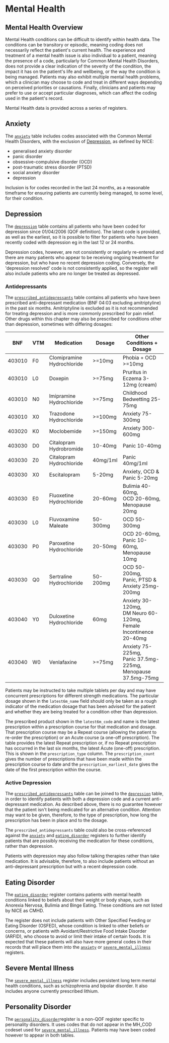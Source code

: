 # Mental Health
## Mental Health Overview
Mental Health conditions can be difficult to identify within health data. The conditions can be transitory or episodic, meaning coding does not necessarily reflect the patient's current health. The experience and treatment of a mental health issue is also individual to a patient, meaning the presence of a code, particularly for Common Mental Health Disorders, does not provide a clear indication of the severity of the condition, the impact it has on the patient's life and wellbeing, or the way the condition is being managed. Patients may also exhibit multiple mental health problems, which a clinician may choose to code and treat in different ways depending on perceived priorities or causations. Finally, clinicians and patients may prefer to use or accept particular diagnoses, which can affect the coding used in the patient's record.

Mental Health data is provided across a series of registers.

## Anxiety
The [`anxiety`](../Data/Registers.md#anxiety) table includes codes associated with the Common Mental Health Disorders, with the exclusion of [Depression](#Depression), as defined by NICE:

- generalised anxiety disorder
- panic disorder
- obsessive-compulsive disorder (OCD)
- post-traumatic stress disorder (PTSD)
- social anxiety disorder
- depression

Inclusion is for codes recorded in the last 24 months, as a reasonable timeframe for ensuring patients are currently being managed, to some level, for their condition.

## Depression
The [`depression`](../Data/Registers.md#depression) table contains all patients who have been coded for depression since 01/04/2006 (QOF definition). The latest code is provided, as well as the earliest, so it is possible to filter for patients who have been recently coded with depression eg in the last 12 or 24 months.

Depression codes, however, are not consistently or regularly re-entered and there are many patients who appear to be receiving ongoing treatment for depression, but who have no recent depression coding. Conversely, the 'depression resolved' code is not consistently applied, so the register will also include patients who are no longer be treated as depressed.

### Antidepressants
The [`prescribed_antidepressants`](../Data/Prescriptions.md#prescribed_antidepressants) table contains all patients who have been prescribed anti-depressant medication (BNF 04:03 excluding amitriptyline) in the past six months. Amitriptyline is excluded as it is not recommended for treating depression and is more commonly prescribed for pain relief. Other drugs within this chapter may also be prescribed for conditions other than depression, sometimes with differing dosages:

  
| BNF    | VTM | Medication                | Dosage   | Other Conditions + Dosage                                                |
| ------ | -- | -------------------------- | -------- | ------------------------------------------------------------------------ |
| 403010 | F0 | Clomipramine Hydrochloride | >=10mg   | Phobia + OCD \>=10mg                                                     |
| 403010 | L0 | Doxepin                    | >=75mg   | Pruritus in Eczema 3-12mg (cream)                                        |
| 403010 | N0 | Imipramine Hydrochloride   | >=75mg   | Childhood Bedwetting 25-75mg                                             |
| 403010 | X0 | Trazodone Hydrochloride    | >=100mg  | Anxiety 75-300mg                                                         |
| 403020 | K0 | Moclobemide                | >=150mg  | Anxiety 300-600mg                                                        |
| 403030 | D0 | Citalopram Hydrobromide    | 10-40mg  | Panic 10-40mg                                                            |
| 403030 | Z0 | Citalopram Hydrochloride   | 40mg/1ml | Panic 40mg/1ml                                                           |
| 403030 | X0 | Escitalopram               | 5-20mg   | Anxiety, OCD & Panic 5-20mg                                              |
| 403030 | E0 | Fluoxetine Hydrochloride   | 20-60mg  | Bulimia 40-60mg, <br>OCD 20-60mg, <br>Menopause 20mg                     |
| 403030 | L0 | Fluvoxamine Maleate        | 50-300mg | OCD 50-300mg                                                             |
| 403030 | P0 | Paroxetine Hydrochloride   | 20-50mg  | OCD 20-60mg, <br>Panic 10-60mg, <br>Menopause 10mg                       |
| 403030 | Q0 | Sertraline Hydrochloride   | 50-200mg | OCD 50-200mg, <br>Panic, PTSD & Anxiety 25mg-200mg                       |
| 403040 | Y0 | Duloxetine Hydrochloride   | 60mg     | Anxiety 30-120mg, <br>DM Neuro 60-120mg, <br>Female Incontinence 20-40mg |
| 403040 | W0 | Venlafaxine                | >=75mg   | Anxiety 75-225mg, <br>Panic 37.5mg-225mg, <br>Menopause 37.5mg-75mg      |

Patients may be instructed to take multiple tablets per day and may have concurrent prescriptions for different strength medications. The particular dosage shown in the `latest6m_name` field should only be taken as a rough indicator of the medication dosage that has been advised for the patient and whether they are being treated for a condition other than depression.

The prescribed product shown in the `latest6m_code` and name is the latest prescription within a prescription course for that medication and dosage. That prescription course may be a Repeat course (allowing the patient to re-order the prescription) or an Acute course (a one-off prescription). The table provides the latest Repeat prescription or, if no Repeat prescription has occurred in the last six months, the latest Acute (one-off) prescription. This is shown in the `prescription_type` column. The `prescription_count` gives the number of prescriptions that have been made within the prescription course to date and the `prescription_earliest_date` gives the date of the first prescription within the course.

### Active Depression
The  [`prescribed_antidepressants`](../Data/Prescriptions.md#prescribed_antidepressants) table can be joined to the [`depression`](../Data/Registers.md#depression) table, in order to identify patients with both a depression code and a current anti-depressant medication. As described above, there is no guarantee however that the patient isn't being medicated for an alternative condition. Attention may want to be given, therefore, to the type of prescription, how long the prescription has
been in place and to the dosage.

The `prescribed_antidepressants` table could also be cross-referenced against the [`anxiety`](../Data/Registers.md#anxiety) and [`eating_disorder`](../Data/Registers.md#eating_disorder) registers to further identify patients that are possibly receiving the medication for these conditions, rather than depression.

Patients with depression may also follow talking therapies rather than take medication. It is advisable, therefore, to also include patients without an anti-depressant prescription but with a recent depression
code.

## Eating Disorder
The [`eating_disorder`](../Data/Registers.md#eating_disorder) register contains patients with mental health conditions linked to beliefs about their weight or body shape, such as Anorexia Nervosa, Bulimia and Binge Eating. These conditions are not listed by NICE as CMHD.

The register does not include patients with Other Specified Feeding or Eating Disorder (OSFED), whose condition is linked to other beliefs or concerns, or patients with Avoidant/Restrictive Food Intake Disorder (ARFID), who choose to avoid or limit their intake of certain foods. It is expected that these patients will also have more general codes in their records that will place them into the [`anxiety`](../Data/Registers.md#anxiety) or [`severe_mental_illness`](../Data/Registers.md#severe_mental_illness-smi) registers.

## Severe Mental Illness
The [`severe_mental_illness`](../Data/Registers.md#severe_mental_illness-smi) register includes persistent long term mental health conditions, such as schizophrenia and bipolar disorder. It also includes anyone currently prescribed lithium.

## Personality Disorder
The [`personality_disorder`](../Data/Registers.md#personality_disorder)register is a non-QOF register specific to personality disorders. It uses codes that do not appear in the MH_COD codeset used for [`severe_mental_illness`](../Data/Registers.md#severe_mental_illness-smi). Patients may have been coded however to appear in both tables.
